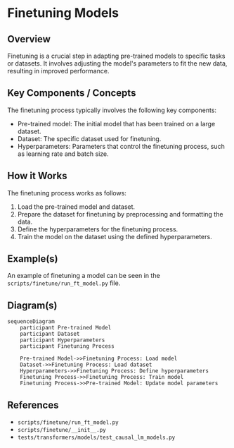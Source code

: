 # Finetuning Models
## Overview
Finetuning is a crucial step in adapting pre-trained models to specific tasks or datasets. It involves adjusting the model's parameters to fit the new data, resulting in improved performance.

## Key Components / Concepts
The finetuning process typically involves the following key components:
* Pre-trained model: The initial model that has been trained on a large dataset.
* Dataset: The specific dataset used for finetuning.
* Hyperparameters: Parameters that control the finetuning process, such as learning rate and batch size.

## How it Works
The finetuning process works as follows:
1. Load the pre-trained model and dataset.
2. Prepare the dataset for finetuning by preprocessing and formatting the data.
3. Define the hyperparameters for the finetuning process.
4. Train the model on the dataset using the defined hyperparameters.

## Example(s)
An example of finetuning a model can be seen in the `scripts/finetune/run_ft_model.py` file.

## Diagram(s)
```mermaid
sequenceDiagram
    participant Pre-trained Model
    participant Dataset
    participant Hyperparameters
    participant Finetuning Process
    
    Pre-trained Model->>Finetuning Process: Load model
    Dataset->>Finetuning Process: Load dataset
    Hyperparameters->>Finetuning Process: Define hyperparameters
    Finetuning Process->>Finetuning Process: Train model
    Finetuning Process->>Pre-trained Model: Update model parameters
```
## References
* `scripts/finetune/run_ft_model.py`
* `scripts/finetune/__init__.py`
* `tests/transformers/models/test_causal_lm_models.py`